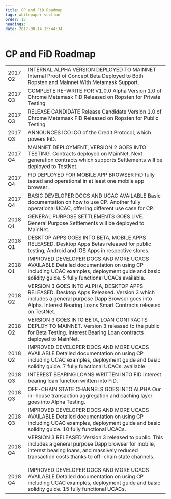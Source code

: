 ```yaml
---
title: CP and FiD Roadmap
tags: whitepaper-section
order: 13
headings:
date: 2017-08-14 15:44:34
---
```



# CP and FiD Roadmap

<table>
  <tr>
    <td>2017 Q2</td>
    <td>INTERNAL ALPHA VERSION DEPLOYED TO MAINNET
Internal Proof of Concept Beta Deployed to Both Ropsten and Mainnet With Metamask Support.
</td>
  </tr>
  <tr>
    <td>2017 Q3</td>
    <td>COMPLETE RE-WRITE FOR V1.0.0
Alpha Version 1.0 of Chrome Metamask FiD Released on Ropsten for Private Testing</td>
  </tr>
  <tr>
    <td>2017 Q3</td>
    <td>RELEASE CANDIDATE
Release Candidate Version 1.0 of Chrome Metamask FiD Released on Ropsten for Public Testing</td>
  </tr>
  <tr>
    <td>2017 Q3</td>
    <td>ANNOUNCES ICO
ICO of the Credit Protocol, which powers FiD.</td>
  </tr>
  <tr>
    <td>


2017 Q4</td>
    <td>MAINNET DEPLOYMENT, VERSION 2 GOES INTO TESTING.
Contracts deployed on MainNet. Next generation contracts which supports Settlements will be deployed to TestNet.</td>
  </tr>
  <tr>
    <td>2017 Q4</td>
    <td>FID DEPLOYED FOR MOBILE APP BROWSER
FiD fully tested and operational in at least one mobile app browser.</td>
  </tr>
  <tr>
    <td>2017 Q4</td>
    <td>BASIC DEVELOPER DOCS AND UCAC AVAILABLE
Basic documentation on how to use CP.  Another fully operational UCAC, offering different use case for CP.</td>
  </tr>
  <tr>
    <td>2018 Q1</td>
    <td>GENERAL PURPOSE SETTLEMENTS GOES LIVE.
General Purpose Settlements will be deployed to MainNet.</td>
  </tr>
  <tr>
    <td>2018 Q1</td>
    <td>DESKTOP APPS GOES INTO BETA, MOBILE APPS RELEASED.
Desktop Apps Betas released for public testing, Android and iOS Apps in respective stores.
</td>
  </tr>
  <tr>
    <td>2018 Q1</td>
    <td>IMPROVED DEVELOPER DOCS AND MORE UCACS AVAILABLE
Detailed documentation on using CP including UCAC examples, deployment guide and basic solidity guide.  5 fully functional UCACs available.</td>
  </tr>
  <tr>
    <td>2018 Q2</td>
    <td>VERSION 3 GOES INTO ALPHA, DESKTOP APPS RELEASED.
Desktop Apps Released. Version 3 which includes a general purpose Dapp Browser goes into Alpha. Interest Bearing Loans Smart Contracts released on TestNet.
</td>
  </tr>
  <tr>
    <td>2018 Q2</td>
    <td>VERSION 3 GOES INTO BETA, LOAN CONTRACTS DEPLOY TO MAINNET.
Version 3 released to the public for Beta Testing. Interest Bearing Loan contracts deployed to MainNet.
</td>
  </tr>
  <tr>
    <td>2018 Q2</td>
    <td>IMPROVED DEVELOPER DOCS AND MORE UCACS AVAILABLE
Detailed documentation on using CP including UCAC examples, deployment guide and basic solidity guide.  7 fully functional UCACs. available.</td>
  </tr>
  <tr>
    <td>2018 Q3</td>
    <td>INTEREST BEARING LOANS WRITTEN INTO FID
Interest bearing loan function written into FiD.</td>
  </tr>
  <tr>
    <td>2018 Q3</td>
    <td>OFF-CHAIN STATE CHANNELS GOES INTO ALPHA
Our in-house transaction aggregation and caching layer goes into Alpha Testing.
</td>
  </tr>
  <tr>
    <td>2018 Q3</td>
    <td>IMPROVED DEVELOPER DOCS AND MORE UCACS AVAILABLE
Detailed documentation on using CP including UCAC examples, deployment guide and basic solidity guide.  10 fully functional UCACs. </td>
  </tr>
  <tr>
    <td>



2018 Q4</td>
    <td>VERSION 3 RELEASED
Version 3 released to public. This includes a general purpose Dapp browser for mobile, interest bearing loans, and massively reduced transaction costs thanks to off-chain state channels.
</td>
  </tr>
  <tr>
    <td>2018 Q4</td>
    <td>IMPROVED DEVELOPER DOCS AND MORE UCACS AVAILABLE
Detailed documentation on using CP including UCAC examples, deployment guide and basic solidity guide.  15 fully functional UCACs. </td>
  </tr>
</table>
